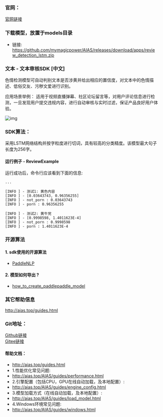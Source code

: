 ### 官网：
[官网链接](http://www.aias.top/)

### 下载模型，放置于models目录
- 链接: https://github.com/mymagicpower/AIAS/releases/download/apps/review_detection_lstm.zip

### 文本 - 文本审核SDK [中文]
色情检测模型可自动判别文本是否涉黄并给出相应的置信度，对文本中的色情描述、低俗交友、污秽文爱进行识别。

应用场景举例：
适用于视频直播弹幕、社区论坛留言等，对用户评论信息进行检测，一旦发现用户提交违规内容，进行自动审核与实时过滤，保证产品良好用户体验。

![img](https://aias-home.oss-cn-beijing.aliyuncs.com/AIAS/nlp_sdks/text_review.jpeg)


### SDK算法：
采用LSTM网络结构并按字粒度进行切词，具有较高的分类精度。该模型最大句子长度为256字。

#### 运行例子 - ReviewExample
运行成功后，命令行应该看到下面的信息:
```text
...

[INFO ] - 测试1: 黄色内容
[INFO ] - [0.03643743, 0.96356255]
[INFO ] - not_porn : 0.03643743
[INFO ] - porn : 0.96356255

[INFO ] - 测试2: 黄牛党
[INFO ] - [0.9998598, 1.4011623E-4]
[INFO ] - not_porn : 0.9998598
[INFO ] - porn : 1.4011623E-4
```

### 开源算法
#### 1. sdk使用的开源算法
- [PaddleNLP](https://github.com/PaddlePaddle/PaddleNLP)
#### 2. 模型如何导出 ?
- [how_to_create_paddlepaddle_model](http://docs.djl.ai/docs/paddlepaddle/how_to_create_paddlepaddle_model_zh.html)


### 其它帮助信息
http://aias.top/guides.html


### Git地址：   
[Github链接](https://github.com/mymagicpower/AIAS)    
[Gitee链接](https://gitee.com/mymagicpower/AIAS)   


#### 帮助文档：
- http://aias.top/guides.html
- 1.性能优化常见问题:
- http://aias.top/AIAS/guides/performance.html
- 2.引擎配置（包括CPU，GPU在线自动加载，及本地配置）:
- http://aias.top/AIAS/guides/engine_config.html
- 3.模型加载方式（在线自动加载，及本地配置）:
- http://aias.top/AIAS/guides/load_model.html
- 4.Windows环境常见问题:
- http://aias.top/AIAS/guides/windows.html